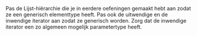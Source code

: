 Pas de Lijst-hiërarchie die je in eerdere oefeningen gemaakt hebt aan zodat ze een generisch elementtype heeft. Pas ook de uitwendige en de inwendige iterator aan zodat ze generisch worden. Zorg dat de inwendige iterator een zo algemeen mogelijk parametertype heeft.
